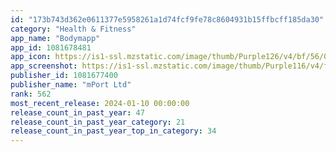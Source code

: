 ```yaml
---
id: "173b743d362e0611377e5958261a1d74fcf9fe78c8604931b15ffbcff185da30"
category: "Health & Fitness"
app_name: "Bodymapp"
app_id: 1081678481
app_icon: https://is1-ssl.mzstatic.com/image/thumb/Purple126/v4/bf/56/02/bf5602f2-2ffd-50f5-ab5a-003f5940b393/AppIcon-0-0-1x_U007emarketing-0-6-0-sRGB-85-220.png/1024x1024bb.png
app_screenshot: https://is1-ssl.mzstatic.com/image/thumb/Purple116/v4/ff/5f/b7/ff5fb7a0-51c5-86a8-fc98-20d63b0fb74d/63b55650-6b99-400f-82f2-27b16bc78e00_App-listing_v4_1242x2688_1.png/1242x2688bb.png
publisher_id: 1081677400
publisher_name: "mPort Ltd"
rank: 562
most_recent_release: 2024-01-10 00:00:00
release_count_in_past_year: 47
release_count_in_past_year_category: 21
release_count_in_past_year_top_in_category: 34
---
```


